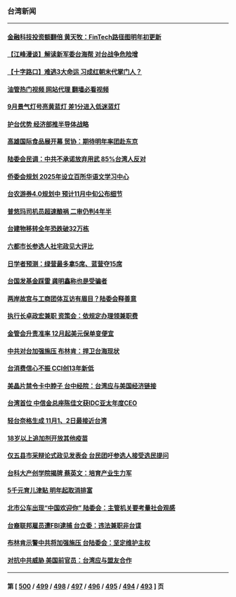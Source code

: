 ### 台湾新闻
---
#### [金融科技投资额翻倍 黄天牧：FinTech路径图明年初更新](../../pages/ncid1349361/n13854493.md?10281645) 
#### [【江峰漫谈】解读新军委台海帮 对台战争危险增](../../pages/ncid1349361/n13854158.md?10281645) 
#### [【十字路口】难逃3大命运 习成红朝末代掌门人？](../../pages/ncid1349361/n13854040.md?10281645) 
#### [油管热门视频 网站代理 翻墙必看视频](http://132.145.103.77:81/youtube.html?10281645)
#### [9月景气灯号亮黄蓝灯 差1分进入低迷蓝灯](../../pages/ncid1349361/n13854003.md?10281645) 
#### [护台优势 经济部推半导体战略](../../pages/ncid1349361/n13853996.md?10281645) 
#### [高雄国际食品展开幕 贸协：期待明年率团赴东京](../../pages/ncid1349361/n13854067.md?10281645) 
#### [陆委会民调：中共不承诺放弃用武 85%台湾人反对](../../pages/ncid1349361/n13854070.md?10281645) 
#### [侨委会规划 2025年设立百所华语文学习中心](../../pages/ncid1349361/n13854100.md?10281645) 
#### [台农游券4.0规划中 预计11月中旬公布细节](../../pages/ncid1349361/n13854102.md?10281645) 
#### [普悠玛司机员超速酿祸 二审仍判4年半](../../pages/ncid1349361/n13854106.md?10281645) 
#### [台建物移转全年恐跌破32万栋](../../pages/ncid1349361/n13854107.md?10281645) 
#### [六都市长参选人社宅政见大评比](../../pages/ncid1349361/n13854082.md?10281645) 
#### [日学者预测：绿营最多拿5席、蓝营夺15席](../../pages/ncid1349361/n13854000.md?10281645) 
#### [台国发基金踩雷 龚明鑫称也是受骗者](../../pages/ncid1349361/n13854009.md?10281645) 
#### [两岸故宫与工商团体互访有眉目？陆委会释善意](../../pages/ncid1349361/n13854065.md?10281645) 
#### [执行长卓政宏兼职 资策会：依规定办理领兼职费](../../pages/ncid1349361/n13854066.md?10281645) 
#### [金管会升责准率 12月起美元保单变便宜](../../pages/ncid1349361/n13854002.md?10281645) 
#### [中共对台加强施压 布林肯：捍卫台海现状](../../pages/ncid1349361/n13853997.md?10281645) 
#### [台消费信心不振 CCI创13年新低](../../pages/ncid1349361/n13854014.md?10281645) 
#### [美晶片禁令卡中脖子 台中经院：台湾应与美国经济链接](../../pages/ncid1349361/n13854048.md?10281645) 
#### [台湾首位 中信金总座陈佳文获IDC亚太年度CEO](../../pages/ncid1349361/n13854050.md?10281645) 
#### [轻台奈格生成 11月1、2日最接近台湾](../../pages/ncid1349361/n13854049.md?10281645) 
#### [18岁以上追加剂开放其他疫苗](../../pages/ncid1349361/n13854008.md?10281645) 
#### [仅五县市采辩论式政见发表会 台民团吁参选人接受选民提问](../../pages/ncid1349361/n13854017.md?10281645) 
#### [台科大产创学院揭牌 蔡英文：培育产业生力军](../../pages/ncid1349361/n13854020.md?10281645) 
#### [5千元育儿津贴  明年起取消排富](../../pages/ncid1349361/n13853963.md?10281645) 
#### [北市公车出现“中国欢迎你” 陆委会：主管机关要考量社会观感](../../pages/ncid1349361/n13853965.md?10281645) 
#### [台裔联邦雇员遭FBI逮捕 台立委：违法兼职非台谍](../../pages/ncid1349361/n13853915.md?10281645) 
#### [布林肯示警中共将加强施压 台陆委会：坚定维护主权](../../pages/ncid1349361/n13853916.md?10281645) 
#### [对抗中共威胁 美国前官员：台湾应与盟友合作](../../pages/ncid1349361/n13853885.md?10281645) 

---
#### 第 [ [500](./500.md?10281645) / [499](./499.md?10281645) / [498](./498.md?10281645) / [497](./497.md?10281645) / [496](./496.md?10281645) / [495](./495.md?10281645) / [494](./494.md?10281645) / [493](./493.md?10281645) ] 页
